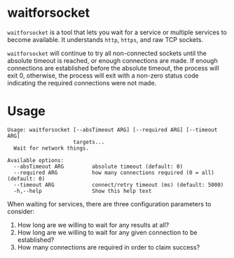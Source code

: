 # waitforsocket

`waitforsocket` is a tool that lets you wait for a service or multiple
services to become available.  It understands `http`, `https`, and raw
TCP sockets.

`waitforsocket` will continue to try all non-connected sockets until
the absolute timeout is reached, or enough connections are made.  If
enough connections are established before the absolute timeout, the
process will exit 0, otherwise, the process will exit with a non-zero
status code indicating the required connections were not made.

# Usage

```
Usage: waitforsocket [--absTimeout ARG] [--required ARG] [--timeout ARG]
                     targets...
  Wait for network things.

Available options:
  --absTimeout ARG         absolute timeout (default: 0)
  --required ARG           how many connections required (0 = all) (default: 0)
  --timeout ARG            connect/retry timeout (ms) (default: 5000)
  -h,--help                Show this help text
```

When waiting for services, there are three configuration parameters to
consider:

1. How long are we willing to wait for any results at all?
2. How long are we willing to wait for any given connection to be
   established?
3. How many connections are required in order to claim success?
